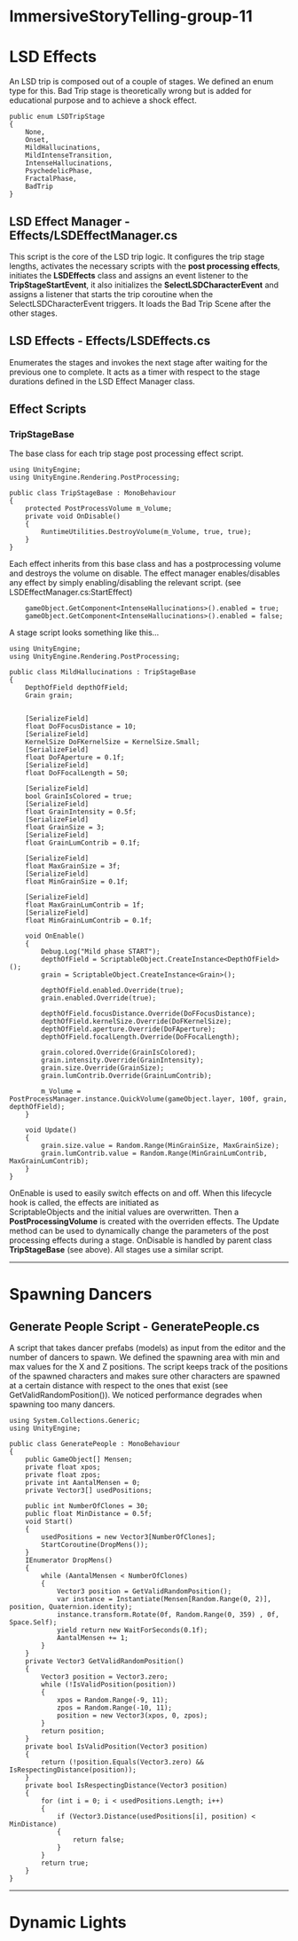 # ImmersiveStoryTelling-group-11

# LSD Effects
An LSD trip is composed out of a couple of stages. We defined an enum type for this. Bad Trip stage is theoretically wrong but is added for educational purpose and to achieve a shock effect.
```
public enum LSDTripStage
{
    None,
    Onset,
    MildHallucinations,
    MildIntenseTransition,
    IntenseHallucinations,
    PsychedelicPhase,
    FractalPhase,
    BadTrip
}
```
## LSD Effect Manager - Effects/LSDEffectManager.cs
This script is the core of the LSD trip logic. It configures the trip stage lengths, activates the necessary scripts with the **post processing effects**, initiates the **LSDEffects** class and assigns an event listener to the **TripStageStartEvent**, it also initializes the **SelectLSDCharacterEvent** and assigns a listener that starts the trip coroutine when the SelectLSDCharacterEvent triggers. It loads the Bad Trip Scene after the other stages.

## LSD Effects - Effects/LSDEffects.cs
Enumerates the stages and invokes the next stage after waiting for the previous one to complete. It acts as a timer with respect to the stage durations defined in the LSD Effect Manager class.

## Effect Scripts
### TripStageBase
The base class for each trip stage post processing effect script. 
```
using UnityEngine;
using UnityEngine.Rendering.PostProcessing;

public class TripStageBase : MonoBehaviour
{
    protected PostProcessVolume m_Volume;
    private void OnDisable()
    {
        RuntimeUtilities.DestroyVolume(m_Volume, true, true);
    }
}
```
Each effect inherits from this base class and has a postprocessing volume and destroys the volume on disable. The effect manager enables/disables any effect by simply enabling/disabling the relevant script. (see LSDEffectManager.cs:StartEffect)

```
    gameObject.GetComponent<IntenseHallucinations>().enabled = true;
    gameObject.GetComponent<IntenseHallucinations>().enabled = false;
```
A stage script looks something like this...
```
using UnityEngine;
using UnityEngine.Rendering.PostProcessing;

public class MildHallucinations : TripStageBase
{
    DepthOfField depthOfField;
    Grain grain;


    [SerializeField]
    float DoFFocusDistance = 10;
    [SerializeField]
    KernelSize DoFKernelSize = KernelSize.Small;
    [SerializeField]
    float DoFAperture = 0.1f;
    [SerializeField]
    float DoFFocalLength = 50;

    [SerializeField]
    bool GrainIsColored = true;
    [SerializeField]
    float GrainIntensity = 0.5f;
    [SerializeField]
    float GrainSize = 3;
    [SerializeField]
    float GrainLumContrib = 0.1f;

    [SerializeField]
    float MaxGrainSize = 3f;
    [SerializeField]
    float MinGrainSize = 0.1f;

    [SerializeField]
    float MaxGrainLumContrib = 1f;
    [SerializeField]
    float MinGrainLumContrib = 0.1f;

    void OnEnable()
    {
        Debug.Log("Mild phase START");
        depthOfField = ScriptableObject.CreateInstance<DepthOfField>();
        grain = ScriptableObject.CreateInstance<Grain>();

        depthOfField.enabled.Override(true);
        grain.enabled.Override(true);

        depthOfField.focusDistance.Override(DoFFocusDistance);
        depthOfField.kernelSize.Override(DoFKernelSize);
        depthOfField.aperture.Override(DoFAperture);
        depthOfField.focalLength.Override(DoFFocalLength);

        grain.colored.Override(GrainIsColored);
        grain.intensity.Override(GrainIntensity);
        grain.size.Override(GrainSize);
        grain.lumContrib.Override(GrainLumContrib);

        m_Volume = PostProcessManager.instance.QuickVolume(gameObject.layer, 100f, grain, depthOfField);
    }

    void Update()
    {
        grain.size.value = Random.Range(MinGrainSize, MaxGrainSize);
        grain.lumContrib.value = Random.Range(MinGrainLumContrib, MaxGrainLumContrib);
    }
}
```
OnEnable is used to easily switch effects on and off. When this lifecycle hook is called, the effects are initiated as  
ScriptableObjects and the initial values are overwritten. Then a **PostProcessingVolume** is created with the overriden effects.
The Update method can be used to dynamically change the parameters of the post processing effects during a stage.
OnDisable is handled by parent class **TripStageBase** (see above). All stages use a similar script.

***

# Spawning Dancers
## Generate People Script - GeneratePeople.cs
A script that takes dancer prefabs (models) as input from the editor and the number of dancers to spawn. We defined the spawning area with min and max values for the X and Z positions. The script keeps track of the positions of the spawned characters and makes sure other characters are spawned at a certain distance with respect to the ones that exist (see GetValidRandomPosition()). We noticed performance degrades when spawning too many dancers.
```using System.Collections;
using System.Collections.Generic;
using UnityEngine;

public class GeneratePeople : MonoBehaviour
{
    public GameObject[] Mensen;
    private float xpos;
    private float zpos;
    private int AantalMensen = 0;
    private Vector3[] usedPositions;
    
    public int NumberOfClones = 30;
    public float MinDistance = 0.5f;
    void Start()
    {
        usedPositions = new Vector3[NumberOfClones];
        StartCoroutine(DropMens());
    }
    IEnumerator DropMens()
    {
        while (AantalMensen < NumberOfClones)
        {
            Vector3 position = GetValidRandomPosition();
            var instance = Instantiate(Mensen[Random.Range(0, 2)], position, Quaternion.identity);
            instance.transform.Rotate(0f, Random.Range(0, 359) , 0f, Space.Self);
            yield return new WaitForSeconds(0.1f);
            AantalMensen += 1;
        }
    }
    private Vector3 GetValidRandomPosition()
    {
        Vector3 position = Vector3.zero;
        while (!IsValidPosition(position))
        {
            xpos = Random.Range(-9, 11);
            zpos = Random.Range(-10, 11);
            position = new Vector3(xpos, 0, zpos);
        }
        return position;
    }
    private bool IsValidPosition(Vector3 position)
    {
        return (!position.Equals(Vector3.zero) && IsRespectingDistance(position));
    }
    private bool IsRespectingDistance(Vector3 position)
    {
        for (int i = 0; i < usedPositions.Length; i++)
        {
            if (Vector3.Distance(usedPositions[i], position) < MinDistance)
            {
                return false;
            }
        }
        return true;
    }
}
```

***

# Dynamic Lights

